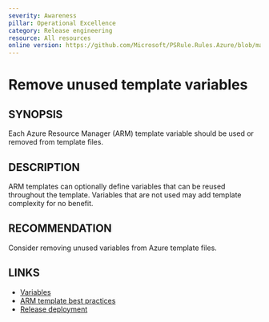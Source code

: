```yaml
---
severity: Awareness
pillar: Operational Excellence
category: Release engineering
resource: All resources
online version: https://github.com/Microsoft/PSRule.Rules.Azure/blob/main/docs/rules/en/Azure.Template.UseVariables.md
---
```


# Remove unused template variables

## SYNOPSIS

Each Azure Resource Manager (ARM) template variable should be used or removed from template files.

## DESCRIPTION

ARM templates can optionally define variables that can be reused throughout the template.
Variables that are not used may add template complexity for no benefit.

## RECOMMENDATION

Consider removing unused variables from Azure template files.

## LINKS

- [Variables](https://docs.microsoft.com/azure/azure-resource-manager/templates/template-syntax#variables)
- [ARM template best practices](https://docs.microsoft.com/azure/azure-resource-manager/templates/template-best-practices#variables)
- [Release deployment](https://docs.microsoft.com/azure/architecture/framework/devops/release-engineering-cd#automation)
